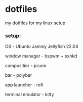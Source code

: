 # dotfiles
my dotfiles for my linux setup



### setup:
OS - Ubuntu Jammy Jellyfish 22.04

window manager - bspwm + sxhkd

compositior - picom

bar - polybar

app launcher - rofi

terminal emulator - kitty
